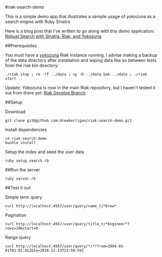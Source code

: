 #riak-search-demo

This is a simple demo app that illustrates a sample usage of yokozuna as a search engine with Ruby Sinatra

Here is a blog post that I've written to go along with this demo application: [Robust Search with Sinatra, Riak, and Yokozuna](http://www.drewkerrigan.com/robust-search-with-sinatra-riak-and-yokozuna/)

##Prerequisites

You must have a [yokozuna](http://github.com/basho/yokozuna) Riak instance running. I advise making a backup of the data directory after installation and wiping data like so between tests from the riak bin directory:

```
./riak stop ; rm -rf ../data ; cp -R ../data.bak ../data ; ./riak start
```

Update: Yokozuna is now in the main Riak repository, but I haven't tested it out from there yet: [Riak Develop Branch](http://github.com/basho/riak/tree/develop)

##Setup

Download

```
git clone git@github.com:drewkerrigan/riak-search-demo.git
```

Install dependencies

```
cd riak-search-demo
bundle install
```

Setup the index and seed the user data

```
ruby setup_search.rb
```

##Run the server

```
ruby server.rb
```

##Test it out

Simple term query

```
curl http://localhost:4567/user/query/name_t/*Drew*
```

Pagination

```
curl http://localhost:4567/user/query/title_t/*Engineer*?rows=10&start=0
```

Range query

```
curl http://localhost:4567/user/query/*/*?from=1994-01-01T01:01:01Z&to=2018-12-13T23:59:59Z
```
